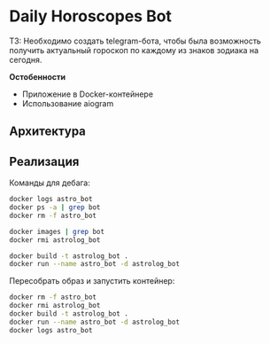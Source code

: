 # Daily Horoscopes Bot 

ТЗ: Необходимо создать telegram-бота, чтобы была возможность получить актуальный гороскоп по каждому из знаков зодиака на сегодня.

**Остобенности**
- Приложение в Docker-контейнере
- Использование aiogram  

## Архитектура

## Реализация

Команды для дебага: 

```bash
docker logs astro_bot
docker ps -a | grep bot
docker rm -f astro_bot
```

```bash
docker images | grep bot
docker rmi astrolog_bot
```

```bash
docker build -t astrolog_bot .
docker run --name astro_bot -d astrolog_bot
```

Пересобрать образ и запустить контейнер: 
```bash
docker rm -f astro_bot
docker rmi astrolog_bot
docker build -t astrolog_bot .
docker run --name astro_bot -d astrolog_bot
docker logs astro_bot
```